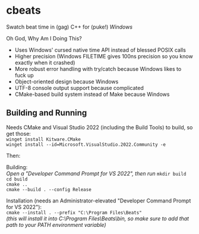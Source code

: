 # cbeats
Swatch beat time in (gag) C++ for (puke!) *Windows*

Oh God, Why Am I Doing This?  
* Uses Windows' cursed native time API instead of blessed POSIX calls
* Higher precision (Windows FILETIME gives 100ns precision so you know exactly when it crashed)
* More robust error handling with try/catch because Windows likes to fuck up
* Object-oriented design because Windows
* UTF-8 console output support because complicated
* CMake-based build system instead of Make because Windows

## Building and Running
Needs CMake and Visual Studio 2022 (including the Build Tools) to build, so get those:  
`winget install Kitware.CMake`  
`winget install --id=Microsoft.VisualStudio.2022.Community -e`  

Then:  

Building:  
*Open a "Developer Command Prompt for VS 2022", then run*
`mkdir build`  
`cd build`  
`cmake ..`  
`cmake --build . --config Release`  

Installation (needs an Administrator-elevated "Developer Command Prompt for VS 2022"):  
`cmake --install . --prefix "C:\Program Files\Beats"`  
*(this will install it into C:\Program Files\Beats\bin, so make sure to add that path to your PATH environment variable)*
